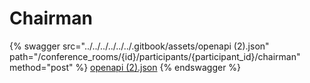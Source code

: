 # Chairman

{% swagger src="../../../../../../.gitbook/assets/openapi (2).json" path="/conference_rooms/{id}/participants/{participant_id}/chairman" method="post" %}
[openapi (2).json](<../../../../../../.gitbook/assets/openapi (2).json>)
{% endswagger %}
